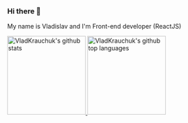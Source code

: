 ### Hi there 👋 
My name is Vladislav and I'm Front-end developer (ReactJS)

<a href="https://github.com/VladKrauchuk">
  <img height="180em" src="https://github-readme-stats.vercel.app/api?username=kravchuk21&show_icons=true&theme=merko&count_private=true" alt="VladKrauchuk's github stats" />
  <img height="180em" src="https://github-readme-stats.vercel.app/api/top-langs/?username=kravchuk21&theme=merko&layout=compact" alt="VladKrauchuk's github top languages" />
</a>
